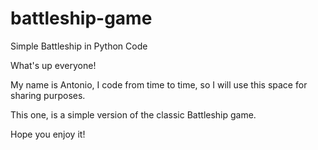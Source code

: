 # battleship-game
Simple Battleship in Python Code

What's up everyone!

My name is Antonio, I code from time to time, so I will use this space for sharing purposes.

This one, is a simple version of the classic Battleship game.

Hope you enjoy it!
